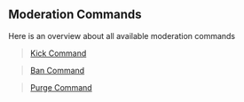 ## Moderation Commands

Here is an overview about all available moderation commands

>[Kick Command](./kick.md)

>[Ban Command](./ban.md)

>[Purge Command](./purge.md)

<CustomLayout/>